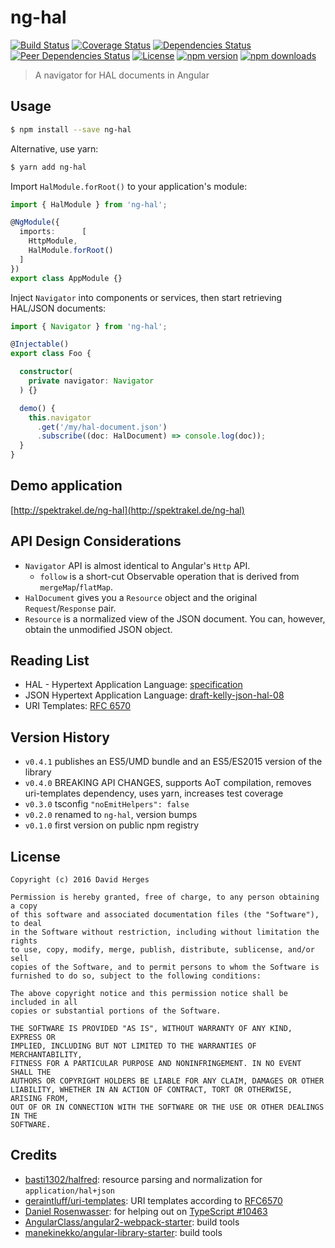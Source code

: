 ng-hal
======

[![Build Status](https://img.shields.io/travis/dherges/ng-hal/develop.svg)](https://travis-ci.org/dherges/ng-hal)
[![Coverage Status](https://img.shields.io/coveralls/dherges/ng-hal/develop.svg)](https://coveralls.io/github/dherges/ng-hal?branch=develop)
[![Dependencies Status](https://david-dm.org/dherges/ng-hal/status.svg)](https://david-dm.org/dherges/ng-hal)
[![Peer Dependencies Status](https://david-dm.org/dherges/ng-hal/peer-status.svg)](https://david-dm.org/dherges/ng-hal?type=peer)
[![License](https://img.shields.io/badge/license-MIT-blue.svg)](https://opensource.org/licenses/MIT)
[![npm version](https://img.shields.io/npm/v/ng-hal.svg)](https://npmjs.org/ng-hal)
[![npm downloads](https://img.shields.io/npm/dm/ng-hal.svg)](https://npmjs.org/ng-hal)


> A navigator for HAL documents in Angular


## Usage

```bash
$ npm install --save ng-hal
```

Alternative, use yarn:

```bash
$ yarn add ng-hal
```


Import ``HalModule.forRoot()`` to your application's module:

```ts
import { HalModule } from 'ng-hal';

@NgModule({
  imports:      [
    HttpModule,
    HalModule.forRoot()
  ]
})
export class AppModule {}
```

Inject ``Navigator`` into components or services, then start retrieving HAL/JSON documents:

```ts
import { Navigator } from 'ng-hal';

@Injectable()
export class Foo {

  constructor(
    private navigator: Navigator
  ) {}

  demo() {
    this.navigator
      .get('/my/hal-document.json')
      .subscribe((doc: HalDocument) => console.log(doc));
  }
}
```


## Demo application

[http://spektrakel.de/ng-hal](http://spektrakel.de/ng-hal)


## API Design Considerations

 * ``Navigator`` API is almost identical to Angular's ``Http`` API.
   * ``follow`` is a short-cut Observable operation that is derived from ``mergeMap``/``flatMap``.
 * ``HalDocument`` gives you a ``Resource`` object and the original ``Request``/``Response`` pair.
 * ``Resource`` is a normalized view of the JSON document. You can, however, obtain the unmodified JSON object.


## Reading List

 * HAL - Hypertext Application Language: [specification](http://stateless.co/hal_specification.html)
 * JSON Hypertext Application Language: [draft-kelly-json-hal-08](https://tools.ietf.org/html/draft-kelly-json-hal-08)
 * URI Templates: [RFC 6570](https://tools.ietf.org/html/rfc6570)


## Version History

 * ``v0.4.1`` publishes an ES5/UMD bundle and an ES5/ES2015 version of the library
 * ``v0.4.0`` BREAKING API CHANGES, supports AoT compilation, removes uri-templates dependency, uses yarn, increases test coverage
 * ``v0.3.0`` tsconfig ``"noEmitHelpers": false``
 * ``v0.2.0`` renamed to ``ng-hal``, version bumps
 * ``v0.1.0`` first version on public npm registry


## License

```
Copyright (c) 2016 David Herges

Permission is hereby granted, free of charge, to any person obtaining a copy
of this software and associated documentation files (the "Software"), to deal
in the Software without restriction, including without limitation the rights
to use, copy, modify, merge, publish, distribute, sublicense, and/or sell
copies of the Software, and to permit persons to whom the Software is
furnished to do so, subject to the following conditions:

The above copyright notice and this permission notice shall be included in all
copies or substantial portions of the Software.

THE SOFTWARE IS PROVIDED "AS IS", WITHOUT WARRANTY OF ANY KIND, EXPRESS OR
IMPLIED, INCLUDING BUT NOT LIMITED TO THE WARRANTIES OF MERCHANTABILITY,
FITNESS FOR A PARTICULAR PURPOSE AND NONINFRINGEMENT. IN NO EVENT SHALL THE
AUTHORS OR COPYRIGHT HOLDERS BE LIABLE FOR ANY CLAIM, DAMAGES OR OTHER
LIABILITY, WHETHER IN AN ACTION OF CONTRACT, TORT OR OTHERWISE, ARISING FROM,
OUT OF OR IN CONNECTION WITH THE SOFTWARE OR THE USE OR OTHER DEALINGS IN THE
SOFTWARE.
```


## Credits

 * [basti1302/halfred](https://github.com/basti1302/halfred): resource parsing and normalization for ``application/hal+json``
 * [geraintluff/uri-templates](https://github.com/geraintluff/uri-templates): URI templates according to [RFC6570](https://tools.ietf.org/html/rfc6570)
 * [Daniel Rosenwasser](https://github.com/DanielRosenwasser): for helping out on [TypeScript #10463](https://github.com/Microsoft/TypeScript/issues/10463)
 * [AngularClass/angular2-webpack-starter](https://github.com/AngularClass/angular2-webpack-starter): build tools
 * [manekinekko/angular-library-starter](https://github.com/manekinekko/angular-library-starter): build tools
